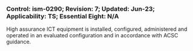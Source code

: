### Control: ism-0290; Revision: 7; Updated: Jun-23; Applicability: TS; Essential Eight: N/A
<p>High assurance ICT equipment is installed, configured, administered and operated in an evaluated configuration and in accordance with ACSC guidance.</p>